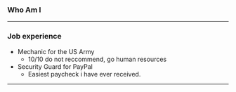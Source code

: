### Who Am I
---

### Job experience 

* Mechanic for the US Army 
  * 10/10 do not reccommend, go human resources
* Security Guard for PayPal 
  * Easiest paycheck i have ever received.


---


